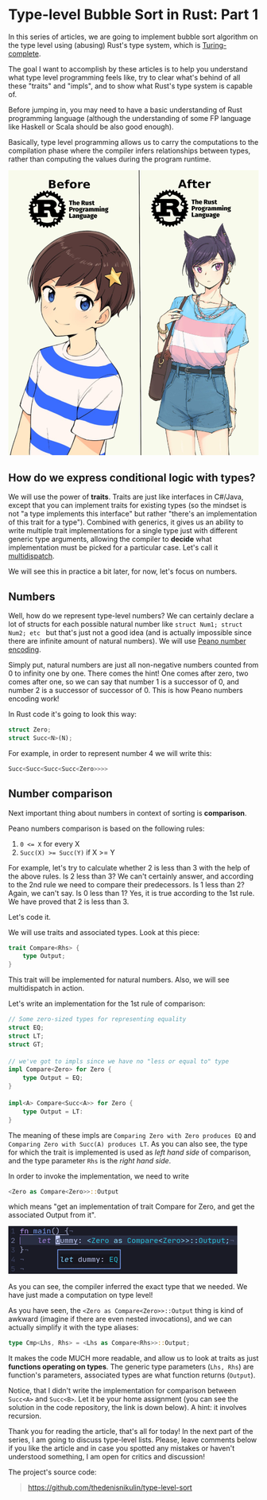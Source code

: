 # Type-level Bubble Sort in Rust: Part 1

In this series of articles, we are going to implement bubble sort algorithm on the type level using (abusing) Rust's type system, which is [Turing-complete](https://sdleffler.github.io/RustTypeSystemTuringComplete/). 

The goal I want to accomplish by these articles is to help you understand what type level programming feels like, try to clear what's behind of all these "traits" and "impls", and to show what Rust's type system is capable of.
 

Before jumping in, you may need to have a basic understanding of Rust programming language (although the understanding of some FP language like Haskell or Scala should be also good enough).

Basically, type level programming allows us to carry the computations to the compilation phase where the compiler infers relationships between types, rather than computing the values during the program runtime.

![Some memes](/static/prin3njjdqf4r3zgiuaz.png)

## How do we express conditional logic with types?
We will use the power of **traits**. Traits are just like interfaces in C#/Java, except that you can implement traits for existing types (so the mindset is not "a type implements this interface" but rather "there's an implementation of this trait for a type").
Combined with generics, it gives us an ability to write multiple trait implementations for a single type just with different generic type arguments, allowing the compiler to **decide** what implementation must be picked for a particular case. Let's call it [multidispatch](http://smallcultfollowing.com/babysteps/blog/2014/09/30/multi-and-conditional-dispatch-in-traits/).


We will see this in practice a bit later, for now, let's focus on numbers.

## Numbers

Well, how do we represent type-level numbers? We can certainly declare a lot of structs for each possible natural number like `struct Num1; struct Num2; etc ` but that's just not a good idea (and is actually impossible since there are infinite amount of natural numbers). We will use [Peano number encoding](https://en.wikipedia.org/wiki/Peano_axioms). 

Simply put, natural numbers are just all non-negative numbers counted from 0 to infinity one by one. There comes the hint! One comes after zero, two comes after one, so we can say that number 1 is a successor of 0, and number 2 is a successor of successor of 0. This is how Peano numbers encoding work!

In Rust code it's going to look this way:
```rust
struct Zero;
struct Succ<N>(N);
```
For example, in order to represent number 4 we will write this:
```rust
Succ<Succ<Succ<Succ<Zero>>>>
```

## Number comparison

Next important thing about numbers in context of sorting is **comparison**.

Peano numbers comparison is based on the following rules:
1. `0 <= X` for every X
2. `Succ(X) >= Succ(Y)` if X >= Y

For example, let's try to calculate whether 2 is less than 3 with the help of the above rules. Is 2 less than 3? We can't certainly answer, and according to the 2nd rule we need to compare their predecessors. Is 1 less than 2? Again, we can't say. Is 0 less than 1? Yes, it is true according to the 1st rule. We have proved that 2 is less than 3.

Let's code it.

We will use traits and associated types. Look at this piece:
```rust
trait Compare<Rhs> {
    type Output;
}
```
This trait will be implemented for natural numbers.
Also, we will see multidispatch in action.

Let's write an implementation for the 1st rule of comparison:
```rust
// Some zero-sized types for representing equality
struct EQ;
struct LT;
struct GT;

// we've got to impls since we have no "less or equal to" type
impl Compare<Zero> for Zero {
    type Output = EQ;
}

impl<A> Compare<Succ<A>> for Zero {
    type Output = LT:
}
```
The meaning of these impls are `Comparing Zero with Zero produces EQ` and `Comparing Zero with Succ(A) produces LT`. As you can also see, the type for which the trait is implemented is used as _left hand side_ of comparison, and the type parameter `Rhs` is the _right hand side_.

In order to invoke the implementation, we need to write
```rust
<Zero as Compare<Zero>>::Output
```
which means "get an implementation of trait Compare<Zero> for Zero, and get the associated Output from it".

![Inferred type](/static/lxhqoutaxdr2c1bb5gl8.png)

As you can see, the compiler inferred the exact type that we needed. We have just made a computation on type level!  


As you have seen, the `<Zero as Compare<Zero>>::Output` thing is kind of awkward (imagine if there are even nested invocations), and we can actually simplify it with the type aliases:

```rust
type Cmp<Lhs, Rhs> = <Lhs as Compare<Rhs>>::Output;
```
It makes the code MUCH more readable, and allow us to look at traits as just **functions operating on types**. The generic type parameters (`Lhs, Rhs`) are function's parameters, associated types are what function returns (`Output`).

Notice, that I didn't write the implementation for comparison between `Succ<A>` and `Succ<B>`. Let it be your home assignment (you can see the solution in the code repository, the link is down below). A hint: it involves recursion.

Thank you for reading the article, that's all for today! In the next part of the series, I am going to discuss type-level lists. Please, leave comments below if you like the article and in case you spotted any mistakes or haven't understood something, I am open for critics and discussion!

The project's source code: 
>https://github.com/thedenisnikulin/type-level-sort
